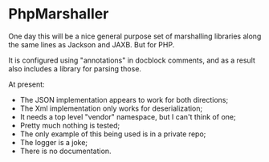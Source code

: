 PhpMarshaller
=============

One day this will be a nice general purpose set of marshalling libraries along the same lines as Jackson and JAXB. But
 for PHP.

It is configured using "annotations" in docblock comments, and as a result also includes a library for parsing those.

At present:
  * The JSON implementation appears to work for both directions;
  * The Xml implementation only works for deserialization;
  * It needs a top level "vendor" namespace, but I can't think of one;
  * Pretty much nothing is tested;
  * The only example of this being used is in a private repo;
  * The logger is a joke;
  * There is no documentation.

